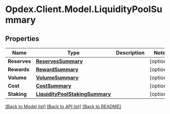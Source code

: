 # Opdex.Client.Model.LiquidityPoolSummary

## Properties

Name | Type | Description | Notes
------------ | ------------- | ------------- | -------------
**Reserves** | [**ReservesSummary**](ReservesSummary.md) |  | [optional] 
**Rewards** | [**RewardSummary**](RewardSummary.md) |  | [optional] 
**Volume** | [**VolumeSummary**](VolumeSummary.md) |  | [optional] 
**Cost** | [**CostSummary**](CostSummary.md) |  | [optional] 
**Staking** | [**LiquidityPoolStakingSummary**](LiquidityPoolStakingSummary.md) |  | [optional] 

[[Back to Model list]](../README.md#documentation-for-models) [[Back to API list]](../README.md#documentation-for-api-endpoints) [[Back to README]](../README.md)

